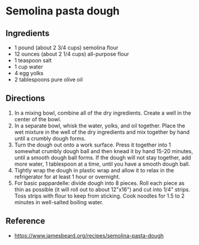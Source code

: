 # Semolina pasta dough

## Ingredients

- 1 pound (about 2 3/4 cups) semolina flour
- 12 ounces (about 2 1/4 cups) all-purpose flour
- 1 teaspoon salt
- 1 cup water
- 4 egg yolks
- 2 tablespoons pure olive oil

## Directions

1. In a mixing bowl, combine all of the dry ingredients. Create a well in the center of the bowl.
2. In a separate bowl, whisk the water, yolks, and oil together. Place the wet mixture in the well of the dry ingredients and mix together by hand until a crumbly dough forms.
3. Turn the dough out onto a work surface. Press it together into 1 somewhat crumbly dough ball and then knead it by hand 15-20 minutes, until a smooth dough ball forms. If the dough will not stay together, add more water, 1 tablespoon at a time, until you have a smooth dough ball.
4. Tightly wrap the dough in plastic wrap and allow it to relax in the refrigerator for at least 1 hour or overnight.
5. For basic pappardelle: divide dough into 8 pieces. Roll each piece as thin as possible (it will roll out to about 12"x16") and cut into 1/4" strips. Toss strips with flour to keep from sticking. Cook noodles for 1.5 to 2 minutes in well-salted boiling water. 

## Reference

- <https://www.jamesbeard.org/recipes/semolina-pasta-dough> 
